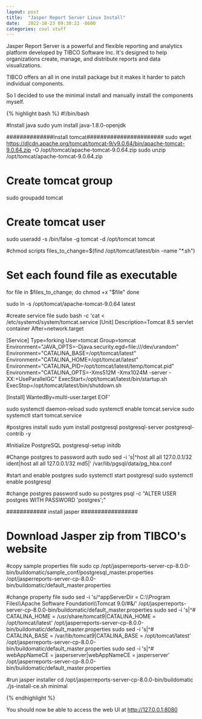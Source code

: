```yaml
---
layout: post
title:  "Jasper Report Server Linux Install"
date:   2022-10-23 09:30:22 -0600
categories: cool stuff
---
```

Jasper Report Server is a powerful and flexible reporting and analytics platform developed by TIBCO Software Inc. It's designed to help organizations create, manage, and distribute reports and data visualizations.

TIBCO offers an all in one install package but it makes it harder to patch individual components.

So I decided to use the minimal install and manually install the components myself.



{% highlight bash %}
#!/bin/bash


#Install java
sudo yum install java-1.8.0-openjdk


##############Install tomcat#######################
sudo wget https://dlcdn.apache.org/tomcat/tomcat-9/v9.0.64/bin/apache-tomcat-9.0.64.zip -O /opt/tomcat/apache-tomcat-9.0.64.zip
sudo unzip /opt/tomcat/apache-tomcat-9.0.64.zip

# Create tomcat group
sudo groupadd tomcat

# Create tomcat user
sudo useradd -s /bin/false -g tomcat -d /opt/tomcat tomcat

#chmod scripts
files_to_change=$(find /opt/tomcat/latest/bin -name "*.sh")

# Set each found file as executable
for file in $files_to_change; do
    chmod +x "$file"
done

sudo ln -s /opt/tomcat/apache-tomcat-9.0.64 latest


#create service file
sudo bash -c 'cat <<EOF > /etc/systemd/system/tomcat.service
[Unit]
Description=Tomcat 8.5 servlet container
After=network.target

[Service]
Type=forking
User=tomcat
Group=tomcat
Environment="JAVA_OPTS=-Djava.security.egd=file:///dev/urandom"
Environment="CATALINA_BASE=/opt/tomcat/latest"
Environment="CATALINA_HOME=/opt/tomcat/latest"
Environment="CATALINA_PID=/opt/tomcat/latest/temp/tomcat.pid"
Environment="CATALINA_OPTS=-Xms512M -Xmx1024M -server -XX:+UseParallelGC"
ExecStart=/opt/tomcat/latest/bin/startup.sh
ExecStop=/opt/tomcat/latest/bin/shutdown.sh

[Install]
WantedBy=multi-user.target
EOF'

sudo systemctl daemon-reload
sudo systemctl enable tomcat.service
sudo systemctl start tomcat.service

#postgres install
sudo yum install postgresql postgresql-server postgresql-contrib -y

#Initialize PostgreSQL
postgresql-setup initdb


#Change postgres to password auth
sudo sed -i 's|^host    all    all    127.0.0.1/32    ident|host    all    all    127.0.0.1/32    md5|' /var/lib/pgsql/data/pg_hba.conf

#start and enable postgres
sudo systemctl start postgresql
sudo systemctl enable postgresql

#change postgres password
sudo su postgres
psql -c "ALTER USER postgres WITH PASSWORD 'postgres';"

############ install jasper #################

# Download Jasper zip from TIBCO's website
        
#copy sample properties file
sudo cp /opt/jasperreports-server-cp-8.0.0-bin/buildomatic/sample_conf/postgresql_master.properties /opt/jasperreports-server-cp-8.0.0-bin/buildomatic/default_master.properties

#change property file
sudo sed -i 's/^appServerDir = C:\\\\Program Files\\\\Apache Software Foundation\\\\Tomcat 9.0/#&/' /opt/jasperreports-server-cp-8.0.0-bin/buildomatic/default_master.properties
sudo sed -i 's|^# CATALINA_HOME = /usr/share/tomcat9|CATALINA_HOME = /opt/tomcat/latest' /opt/jasperreports-server-cp-8.0.0-bin/buildomatic/default_master.properties
sudo sed -i 's|^# CATALINA_BASE = /var/lib/tomcat9|CATALINA_BASE = /opt/tomcat/latest' /opt/jasperreports-server-cp-8.0.0-bin/buildomatic/default_master.properties
sudo sed -i 's|^# webAppNameCE = jasperserver|webAppNameCE = jasperserver' /opt/jasperreports-server-cp-8.0.0-bin/buildomatic/default_master.properties

#run jasper installer
cd /opt/jasperreports-server-cp-8.0.0-bin/buildomatic
./js-install-ce.sh minimal


{% endhighlight %}


You should now be able to access the web UI at http://127.0.0.1:8080

